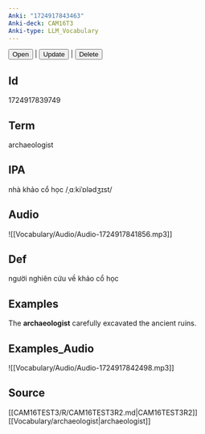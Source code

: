```yaml
---
Anki: "1724917843463"
Anki-deck: CAM16T3
Anki-type: LLM_Vocabulary
---
```

<button class="anki-btn-open">Open</button> | <button class="anki-btn-update">Update</button> | <button class="anki-btn-delete">Delete</button>

## Id
1724917839749
## Term
archaeologist
## IPA
nhà khảo cổ học /ˌɑːkiˈɒlədʒɪst/
## Audio
 ![[Vocabulary/Audio/Audio-1724917841856.mp3]]
## Def
 người nghiên cứu về khảo cổ học

## Examples
The **archaeologist** carefully excavated the ancient ruins. 

## Examples_Audio
![[Vocabulary/Audio/Audio-1724917842498.mp3]]
## Source
 [[CAM16TEST3/R/CAM16TEST3R2.md|CAM16TEST3R2]] [[Vocabulary/archaeologist|archaeologist]]